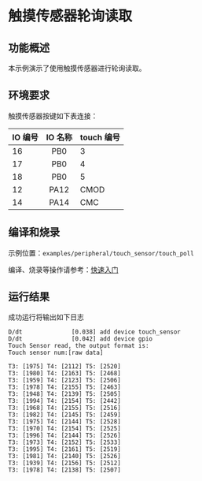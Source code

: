 # 触摸传感器轮询读取

## 功能概述
本示例演示了使用触摸传感器进行轮询读取。

## 环境要求

触摸传感器按键如下表连接：

| IO 编号 | IO 名称 | touch 编号   |
| :------ | :-----: | :--------- |
| 16      | PB0     | 3          |
| 17      | PB0     | 4          |
| 18      | PB0     | 5          |
| 12      | PA12    | CMOD       |
| 14      | PA14    | CMC        |

## 编译和烧录

示例位置：`examples/peripheral/touch_sensor/touch_poll`

编译、烧录等操作请参考：[快速入门](https://doc.winnermicro.net/w800/zh_CN/latest/get_started/index.html)

## 运行结果

成功运行将输出如下日志

```
D/dt              [0.038] add device touch_sensor
D/dt              [0.042] add device gpio
Touch Sensor read, the output format is:
Touch sensor num:[raw data]

T3: [1975] T4: [2112] T5: [2520]
T3: [1980] T4: [2163] T5: [2468]
T3: [1959] T4: [2123] T5: [2506]
T3: [1978] T4: [2155] T5: [2463]
T3: [1948] T4: [2139] T5: [2505]
T3: [1994] T4: [2154] T5: [2442]
T3: [1968] T4: [2155] T5: [2516]
T3: [1982] T4: [2145] T5: [2459]
T3: [1975] T4: [2144] T5: [2528]
T3: [1970] T4: [2154] T5: [2525]
T3: [1996] T4: [2144] T5: [2526]
T3: [1973] T4: [2152] T5: [2533]
T3: [1995] T4: [2161] T5: [2519]
T3: [1981] T4: [2140] T5: [2526]
T3: [1939] T4: [2156] T5: [2512]
T3: [1978] T4: [2138] T5: [2507]
```